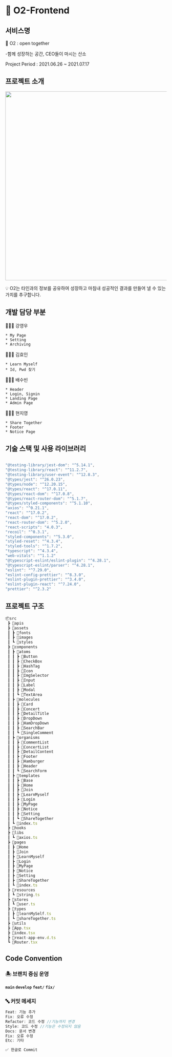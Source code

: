 # 🐳 O2-Frontend

## 서비스명

💙 O2 : open together 

-함께 성장하는 공간, CEO들이 마시는 산소

Project Period : 2021.06.26 ~ 2021.07.17

## 프로젝트 소개

<img src="https://user-images.githubusercontent.com/60960130/124759231-63462180-df6a-11eb-8aaf-80cd9f3e17c7.PNG" width="590">

💡 O2는 타인과의 정보를 공유하여 성장하고 
마침내 성공적인 결과를 만들어 낼 수 있는 가치를 추구합니다. 

## 개발 담당 부분

🧑🏻‍💻 강영우

```
* My Page
* Setting 
* Archiving
```

👩🏻‍💻 김효인

```
* Learn Myself
* Id, Pwd 찾기
```

👩🏻‍💻 배수빈

```
* Header
* Login, Signin
* Landing Page
* Admin Page
```

👩🏻‍💻 현지영

```
* Share Together
* Footer
* Notice Page
```

## 기술 스택 및 사용 라이브러리

```jsx

"@testing-library/jest-dom": "^5.14.1",
"@testing-library/react": "^11.2.7",
"@testing-library/user-event": "^12.8.3",
"@types/jest": "^26.0.23",
"@types/node": "^12.20.15",
"@types/react": "^17.0.11",
"@types/react-dom": "^17.0.8",
"@types/react-router-dom": "^5.1.7",
"@types/styled-components": "^5.1.10",
"axios": "^0.21.1",
"react": "^17.0.2",
"react-dom": "^17.0.2",
"react-router-dom": "^5.2.0",
"react-scripts": "4.0.3",
"recoil": "^0.3.1",
"styled-components": "^5.3.0",
"styled-reset": "^4.3.4",
"styled-tools": "^1.7.2",
"typescript": "^4.3.4",
"web-vitals": "^1.1.2"
"@typescript-eslint/eslint-plugin": "^4.28.1",
"@typescript-eslint/parser": "^4.28.1",
"eslint": "^7.29.0",
"eslint-config-prettier": "^8.3.0",
"eslint-plugin-prettier": "^3.4.0",
"eslint-plugin-react": "^7.24.0",
"prettier": "^2.3.2"
```

## 프로젝트 구조

```jsx
📦src
 ┣ 📂apis
 ┣ 📂assets
 ┃ ┣ 📂fonts
 ┃ ┣ 📂images
 ┃ ┗ 📂styles
 ┣ 📂components
 ┃ ┣ 📂atoms
 ┃ ┃ ┣ 📂Button
 ┃ ┃ ┣ 📂CheckBox
 ┃ ┃ ┣ 📂HashTag
 ┃ ┃ ┣ 📂Icon
 ┃ ┃ ┣ 📂ImgSelector
 ┃ ┃ ┣ 📂Input
 ┃ ┃ ┣ 📂Label
 ┃ ┃ ┣ 📂Modal
 ┃ ┃ ┗ 📂TextArea 
 ┃ ┣ 📂molecules
 ┃ ┃ ┣ 📂Card
 ┃ ┃ ┣ 📂Concert
 ┃ ┃ ┣ 📂DetailTitle
 ┃ ┃ ┣ 📂DropDown
 ┃ ┃ ┣ 📂HamDropDown
 ┃ ┃ ┣ 📂SearchBar
 ┃ ┃ ┗ 📂SingleComment
 ┃ ┣ 📂organisms
 ┃ ┃ ┣ 📂CommentList
 ┃ ┃ ┣ 📂ConcertList
 ┃ ┃ ┣ 📂DetailContent
 ┃ ┃ ┣ 📂Footer
 ┃ ┃ ┣ 📂Hamburger
 ┃ ┃ ┣ 📂Header
 ┃ ┃ ┗ 📂SearchForm
 ┃ ┣ 📂templates
 ┃ ┃ ┣ 📂Base
 ┃ ┃ ┣ 📂Home
 ┃ ┃ ┣ 📂Join
 ┃ ┃ ┣ 📂LearnMyself
 ┃ ┃ ┣ 📂Login
 ┃ ┃ ┣ 📂MyPage
 ┃ ┃ ┣ 📂Notice
 ┃ ┃ ┣ 📂Setting
 ┃ ┃ ┗ 📂ShareTogether
 ┃ ┗ 📜index.ts
 ┣ 📂hooks
 ┣ 📂libs
 ┃ ┗ 📜axios.ts
 ┣ 📂pages
 ┃ ┣ 📂Home
 ┃ ┣ 📂Join
 ┃ ┣ 📂LearnMyself
 ┃ ┣ 📂Login
 ┃ ┣ 📂MyPage
 ┃ ┣ 📂Notice
 ┃ ┣ 📂Setting
 ┃ ┣ 📂ShareTogether
 ┃ ┗ 📜index.ts
 ┣ 📂resources
 ┃ ┗ 📜string.ts
 ┣ 📂stores
 ┃ ┗ 📜user.ts
 ┣ 📂types
 ┃ ┣ 📜learnMySelf.ts
 ┃ ┗ 📜shareTogether.ts
 ┣ 📂utils
 ┣ 📜App.tsx
 ┣ 📜index.tsx
 ┣ 📜react-app-env.d.ts
 ┗ 📜Router.tsx
```

## Code Convention

### 🏝 브랜치 중심 운영

**`main`  `develop`**  **`feat/`**  **`fix/`** 

### 🔤 **커밋 메세지**

```jsx
Feat: 기능 추가
Fix: 오류 수정
Refactor: 코드 수정 //기능까지 변경
Style: 코드 수정 //기능은 수정되지 않음
Docs: 문서 변경
Fix: 오류 수정
Etc: 기타 

✅ 한글로 Commit
```
